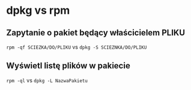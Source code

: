 # dpkg vs rpm

## Zapytanie o pakiet będący właścicielem PLIKU

`rpm -qf SCIEZKA/DO/PLIKU` vs `dpkg -S SCIEZNKA/DO/PLIKU`

## Wyświetl listę plików w pakiecie

`rpm -ql` vs `dpkg -L NazwaPakietu`
